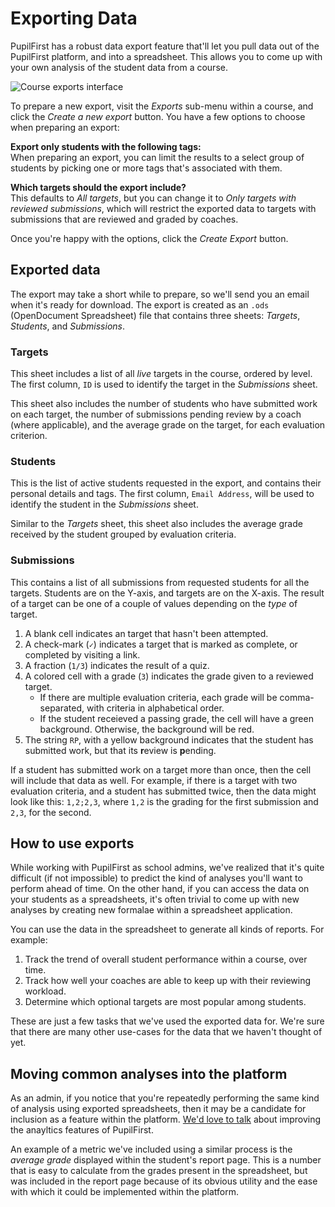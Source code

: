# Exporting Data

PupilFirst has a robust data export feature that'll let you pull data out of the PupilFirst platform, and into a spreadsheet. This allows you to come up with your own analysis of the student data from a course.

![Course exports interface](https://res.cloudinary.com/sv-co/image/upload/v1574318122/pupilfirst_documentation/exporting_data/exports_page_aamvez.png)

To prepare a new export, visit the _Exports_ sub-menu within a course, and click the _Create a new export_ button. You have a few options to choose when preparing an export:

**Export only students with the following tags:**\
When preparing an export, you can limit the results to a select group of students by picking one or more tags that's associated with them.

**Which targets should the export include?**\
This defaults to _All targets_, but you can change it to _Only targets with reviewed submissions_, which will restrict the exported data to targets with submissions that are reviewed and graded by coaches.

Once you're happy with the options, click the _Create Export_ button.

## Exported data

The export may take a short while to prepare, so we'll send you an email when it's ready for download. The export is created as an `.ods` (OpenDocument Spreadsheet) file that contains three sheets: _Targets_, _Students_, and _Submissions_.

### Targets

This sheet includes a list of all _live_ targets in the course, ordered by level. The first column, `ID` is used to identify the target in the _Submissions_ sheet.

This sheet also includes the number of students who have submitted work on each target, the number of submissions pending review by a coach (where applicable), and the average grade on the target, for each evaluation criterion.

### Students

This is the list of active students requested in the export, and contains their personal details and tags. The first column, `Email Address`, will be used to identify the student in the _Submissions_ sheet.

Similar to the _Targets_ sheet, this sheet also includes the average grade received by the student grouped by evaluation criteria.

### Submissions

This contains a list of all submissions from requested students for all the targets. Students are on the Y-axis, and targets are on the X-axis. The result of a target can be one of a couple of values depending on the _type_ of target.

1. A blank cell indicates an target that hasn't been attempted.
2. A check-mark (`✓`) indicates a target that is marked as complete, or completed by visiting a link.
3. A fraction (`1/3`) indicates the result of a quiz.
4. A colored cell with a grade (`3`) indicates the grade given to a reviewed target.
   - If there are multiple evaluation criteria, each grade will be comma-separated, with criteria in alphabetical order.
   - If the student receieved a passing grade, the cell will have a green background. Otherwise, the background will be red.
5. The string `RP`, with a yellow background indicates that the student has submitted work, but that its **r**eview is **p**ending.

If a student has submitted work on a target more than once, then the cell will include that data as well. For example, if there is a target with two evaluation criteria, and a student has submitted twice, then the data might look like this: `1,2;2,3`, where `1,2` is the grading for the first submission and `2,3`, for the second.

## How to use exports

While working with PupilFirst as school admins, we've realized that it's quite difficult (if not impossible) to predict the kind of analyses you'll want to perform ahead of time. On the other hand, if you can access the data on your students as a spreadsheets, it's often trivial to come up with new analyses by creating new formalae within a spreadsheet application.

You can use the data in the spreadsheet to generate all kinds of reports. For example:

1. Track the trend of overall student performance within a course, over time.
2. Track how well your coaches are able to keep up with their reviewing workload.
3. Determine which optional targets are most popular among students.

These are just a few tasks that we've used the exported data for. We're sure that there are many other use-cases for the data that we haven't thought of yet.

## Moving common analyses into the platform

As an admin, if you notice that you're repeatedly performing the same kind of analysis using exported spreadsheets, then it may be a candidate for inclusion as a feature within the platform. [We'd love to talk](mailto:support@pupilfirst.com) about improving the anayltics features of PupilFirst.

An example of a metric we've included using a similar process is the _average grade_ displayed within the student's report page. This is a number that is easy to calculate from the grades present in the spreadsheet, but was included in the report page because of its obvious utility and the ease with which it could be implemented within the platform.
